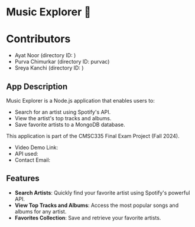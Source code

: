 # Music Explorer 🎵

# Contributors
- Ayat Noor (directory ID: )
- Purva Chimurkar (directory ID: purvac)
- Sreya Kanchi (directory ID: )

## App Description
Music Explorer is a Node.js application that enables users to:
- Search for an artist using Spotify's API.
- View the artist's top tracks and albums.
- Save favorite artists to a MongoDB database.

This application is part of the CMSC335 Final Exam Project (Fall 2024).

- Video Demo Link:  
- API used: 
- Contact Email: 

## Features
- **Search Artists**: Quickly find your favorite artist using Spotify's powerful API.
- **View Top Tracks and Albums**: Access the most popular songs and albums for any artist.
- **Favorites Collection**: Save and retrieve your favorite artists.
